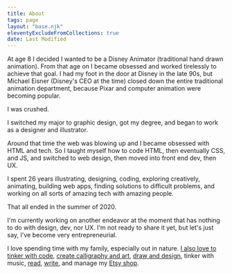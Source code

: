 ```yaml
---
title: About
tags: page
layout: "base.njk"
eleventyExcludeFromCollections: true
date: Last Modified
---
```


At age 8 I decided I wanted to be a Disney Animator (traditional hand drawn animation). From that age on I became obsessed and worked tirelessly to achieve that goal. I had my foot in the door at Disney in the late 90s, but Michael Eisner (Disney's CEO at the time) closed down the entire traditional animation department, because Pixar and computer animation were becoming popular.

I was crushed.

I switched my major to graphic design, got my degree, and began to work as a designer and illustrator.

Around that time the web was blowing up and I became obsessed with HTML and tech. So I taught myself how to code HTML, then eventually CSS, and JS, and switched to web design, then moved into front end dev, then UX.

I spent 26 years illustrating, designing, coding, exploring creatively, animating, building web apps, finding solutions to difficult problems, and working on all sorts of amazing tech with amazing people.

That all ended in the summer of 2020.

I'm currently working on another endeavor at the moment that has nothing to do with design, dev, nor UX. I'm not ready to share it yet, but let's just say, I've become very entrepreneurial.

I love spending time with my family, especially out in nature. <a href="https://codepen.io/frankDraws/" target="_blank">I also love to tinker with code</a>, <a href="https://www.instagram.com/frankjuval/" target="_blank">create calligraphy and art</a>, <a href="https://www.frankjuval.com" target="_blank">draw and design</a>, tinker with music, [read](/reading), <a href="/tagged/writing">write</a>, and manage my <a href="https://www.etsy.com/shop/FrankJuvalStudio" target="_blank">Etsy shop</a>.